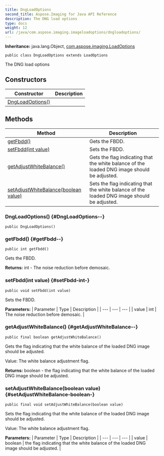 ```yaml
---
title: DngLoadOptions
second_title: Aspose.Imaging for Java API Reference
description: The DNG load options
type: docs
weight: 12
url: /java/com.aspose.imaging.imageloadoptions/dngloadoptions/
---
```

**Inheritance:**
java.lang.Object, [com.aspose.imaging.LoadOptions](../../com.aspose.imaging/loadoptions)
```
public class DngLoadOptions extends LoadOptions
```

The DNG load options
## Constructors

| Constructor | Description |
| --- | --- |
| [DngLoadOptions()](#DngLoadOptions--) |  |
## Methods

| Method | Description |
| --- | --- |
| [getFbdd()](#getFbdd--) | Gets the FBDD. |
| [setFbdd(int value)](#setFbdd-int-) | Sets the FBDD. |
| [getAdjustWhiteBalance()](#getAdjustWhiteBalance--) | Gets the flag indicating that the white balance of the loaded DNG image should be adjusted. |
| [setAdjustWhiteBalance(boolean value)](#setAdjustWhiteBalance-boolean-) | Sets the flag indicating that the white balance of the loaded DNG image should be adjusted. |
### DngLoadOptions() {#DngLoadOptions--}
```
public DngLoadOptions()
```


### getFbdd() {#getFbdd--}
```
public int getFbdd()
```


Gets the FBDD.

**Returns:**
int - The noise reduction before demosaic.
### setFbdd(int value) {#setFbdd-int-}
```
public void setFbdd(int value)
```


Sets the FBDD.

**Parameters:**
| Parameter | Type | Description |
| --- | --- | --- |
| value | int | The noise reduction before demosaic. |

### getAdjustWhiteBalance() {#getAdjustWhiteBalance--}
```
public final boolean getAdjustWhiteBalance()
```


Gets the flag indicating that the white balance of the loaded DNG image should be adjusted.

Value: The white balance adjustment flag.

**Returns:**
boolean - the flag indicating that the white balance of the loaded DNG image should be adjusted.
### setAdjustWhiteBalance(boolean value) {#setAdjustWhiteBalance-boolean-}
```
public final void setAdjustWhiteBalance(boolean value)
```


Sets the flag indicating that the white balance of the loaded DNG image should be adjusted.

Value: The white balance adjustment flag.

**Parameters:**
| Parameter | Type | Description |
| --- | --- | --- |
| value | boolean | the flag indicating that the white balance of the loaded DNG image should be adjusted. |


